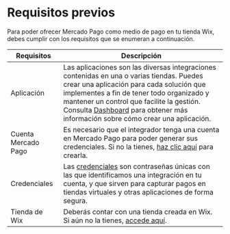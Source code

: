 # Requisitos previos

Para poder ofrecer Mercado Pago como medio de pago en tu tienda Wix, debes cumplir con los requisitos que se enumeran a continuación.

| Requisitos | Descripción |
|---|---|
| Aplicación | Las aplicaciones son las diversas integraciones contenidas en una o varias tiendas. Puedes crear una aplicación para cada solución que implementes a fin de tener todo organizado y mantener un control que facilite la gestión. Consulta [Dashboard](/developers/es/docs/wix/additional-content/dashboard/header) para obtener más información sobre cómo crear una aplicación. |
| Cuenta Mercado Pago | Es necesario que el integrador tenga una cuenta en Mercado Pago para poder generar sus credenciales. Si no la tienes, [haz clic aquí](https://www.mercadopago[FAKER][URL][DOMAIN]/hub/registration/landing) para crearla. |
| Credenciales	 | Las [credenciales](/developers/es/docs/wix/additional-content/credentials) son contraseñas únicas con las que identificamos una integración en tu cuenta, y que sirven para capturar pagos en tiendas virtuales y otras aplicaciones de forma segura. |
| Tienda de Wix | Deberás contar con una tienda creada en Wix. Si aún no la tienes, [accede aquí](https://es.wix.com/). |